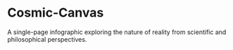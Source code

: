 # Cosmic-Canvas
A single-page infographic exploring the nature of reality from scientific and philosophical perspectives.
